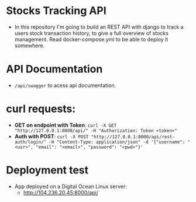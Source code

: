 # Stocks Tracking API
* In this repository I'm going to build an REST API with django to track a users stock transaction history, to give a full overview of stocks management. Read docker-compose.yml to be able to deploy it somewhere.

# API Documentation
* `/api/swagger` to acess api documentation.

# curl requests:
* **GET on endpoint with Token**: `curl -X GET "http://127.0.0.1:8000/api/" -H "Authorization: Token <token>"`
* **Auth with POST**: `curl -X POST "http://127.0.0.1:8000/api/rest-auth/login/" -H "Content-Type: application/json" -d '{"username": "<usr>", "email": "<email>", "password": "<pwd>"}'`

# Deployment test
* App deployed on a Digital Ocean Linux server:
    * http://104.236.20.45:8000/api/
